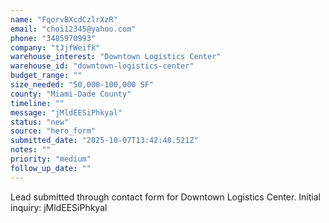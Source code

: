 ```yaml
---
name: "FqorvBXcdCzlrXzR"
email: "choi12345@yahoo.com"
phone: "3485970993"
company: "tJjfWeifk"
warehouse_interest: "Downtown Logistics Center"
warehouse_id: "downtown-logistics-center"
budget_range: ""
size_needed: "50,000-100,000 SF"
county: "Miami-Dade County"
timeline: ""
message: "jMldEESiPhkyal"
status: "new"
source: "hero_form"
submitted_date: "2025-10-07T13:42:48.521Z"
notes: ""
priority: "medium"
follow_up_date: ""
---
```


Lead submitted through contact form for Downtown Logistics Center.
Initial inquiry: jMldEESiPhkyal
